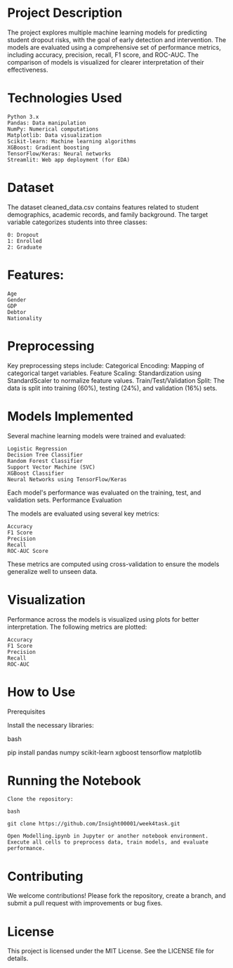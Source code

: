 # Project Description

The project explores multiple machine learning models for predicting student dropout risks, with the goal of early detection and intervention. The models are evaluated using a comprehensive set of performance metrics, including accuracy, precision, recall, F1 score, and ROC-AUC. The comparison of models is visualized for clearer interpretation of their effectiveness.
# Technologies Used
    Python 3.x
    Pandas: Data manipulation
    NumPy: Numerical computations
    Matplotlib: Data visualization
    Scikit-learn: Machine learning algorithms
    XGBoost: Gradient boosting
    TensorFlow/Keras: Neural networks
    Streamlit: Web app deployment (for EDA)

# Dataset
The dataset cleaned_data.csv contains features related to student demographics, academic records, and family background. The target variable categorizes students into three classes:

    0: Dropout
    1: Enrolled
    2: Graduate

# Features:

    Age
    Gender
    GDP
    Debtor
    Nationality

# Preprocessing

Key preprocessing steps include:
    Categorical Encoding: Mapping of categorical target variables.
    Feature Scaling: Standardization using StandardScaler to normalize feature values.
    Train/Test/Validation Split: The data is split into training (60%), testing (24%), and validation (16%) sets.

# Models Implemented

Several machine learning models were trained and evaluated:

    Logistic Regression
    Decision Tree Classifier
    Random Forest Classifier
    Support Vector Machine (SVC)
    XGBoost Classifier
    Neural Networks using TensorFlow/Keras

Each model's performance was evaluated on the training, test, and validation sets.
Performance Evaluation

The models are evaluated using several key metrics:

    Accuracy
    F1 Score
    Precision
    Recall
    ROC-AUC Score

These metrics are computed using cross-validation to ensure the models generalize well to unseen data.

# Visualization

Performance across the models is visualized using plots for better interpretation. The following metrics are plotted:

    Accuracy
    F1 Score
    Precision
    Recall
    ROC-AUC

# How to Use
Prerequisites

Install the necessary libraries:

bash

pip install pandas numpy scikit-learn xgboost tensorflow matplotlib 

# Running the Notebook

    Clone the repository:

    bash

    git clone https://github.com/Insight00001/week4task.git

    Open Modelling.ipynb in Jupyter or another notebook environment.
    Execute all cells to preprocess data, train models, and evaluate performance.

# Contributing

We welcome contributions! Please fork the repository, create a branch, and submit a pull request with improvements or bug fixes.
# License

This project is licensed under the MIT License. See the LICENSE file for details.



​